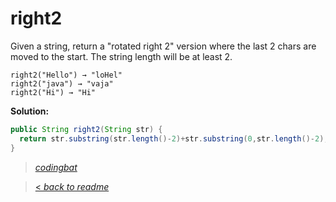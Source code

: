 # right2

Given a string, return a "rotated right 2" version where the last 2 chars are moved to the start. The string length will be at least 2.

```
right2("Hello") → "loHel"
right2("java") → "vaja"
right2("Hi") → "Hi"
```

**Solution:**

```java
public String right2(String str) {
  return str.substring(str.length()-2)+str.substring(0,str.length()-2);
}
```

> _[codingbat](http://codingbat.com/prob/p130781)_

> [< _back to readme_](FINDREPLACEREADME)